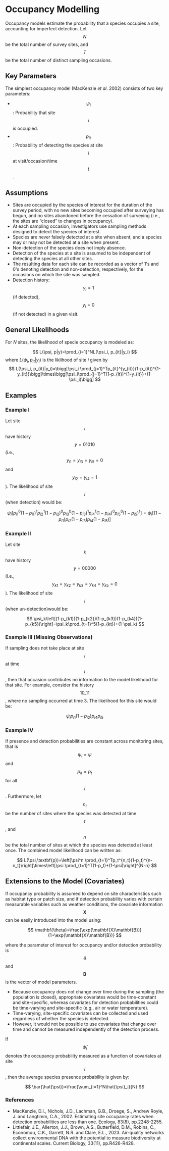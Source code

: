 # Occupancy Modelling

Occupancy models estimate the probability that a species occupies a site, accounting for imperfect detection. Let $$N$$ be the total number of survey sites, and $$T$$ be the total number of distinct sampling occasions. 

## Key Parameters

The simplest occupancy model (MacKenzie _et al_. 2002) consists of two key parameters:

- $$\psi_i$$: Probability that site $$i$$ is occupied.
- $$p_{it}$$: Probability of detecting the species at site $$i$$ at visit/occasion/time $$t$$.

## Assumptions

- Sites are occupied by the species of interest for the duration of the survey period, with no new sites becoming occupied after surveying has begun, and no sites abandoned before the cessation of surveying (i.e., the sites are “closed” to changes in occupancy).
- At each sampling occasion, investigators use sampling methods designed to detect the species of interest.
- Species are never falsely detected at a site when absent, and a species may or may not be detected at a site when present.
- Non-detection of the species does not imply absence.
- Detection of the species at a site is assumed to be independent of detecting the species at all other sites.
- The resulting data for each site can be recorded as a vector of 1's and 0's denoting detection and non-detection, respectively, for the occasions on which the site was sampled.
- Detection history: $$y_i=1$$ (if detected), $$y_i=0$$ (if not detected) in a given visit.

## General Likelihoods

For $N$ sites, the likelihood of specie occupancy is modeled as:

$$
L(\psi, p|y)=\prod_{i=1}^NL(\psi_i, p_{it}|y_i)
$$
where $L(\psi_i, p_{it}|y_i)$ is the liklihood of site $i$ given by
$$
L(\psi_i, p_{it}|y_i)=\bigg[\psi_i \prod_{j=1}^Tp_{it}^{y_{it}}(1-p_{it})^{1-y_{it}}\bigg]\times\bigg[\psi_i\prod_{j=1}^T(1-p_{it})^{1-y_{it}}+(1-\psi_i)\bigg]
$$



## Examples

### Example I

Let site $$i$$ have history $$y=01010$$ (i.e., $$y_{i1}=y_{i3}=y_{i5}=0$$ and $$y_{i2}=y_{i4}=1$$). The likelihood of site $$i$$ (when detection) would be:

$$
\psi_i\left[p_{i1}^0(1-p_{i1})^1p_{i2}^1(1-p_{i2})^0p_{i3}^0(1-p_{i3})^1p_{i4}^1(1-p_{i4})^0p_{i5}^0(1-p_{i5})^1\right]=\psi_i\left[(1-p_{i1})p_{i2}(1-p_{i3})p_{i4}(1-p_{i5})\right]
$$

### Example II

Let site $$k$$ have history $$y=00000$$ (i.e., $$y_{k1}=y_{k2}=y_{k3}=y_{k4}=y_{k5}=0$$). The likelihood of site $$i$$ (when un-detection)would be:

$$
\psi_k\left[(1-p_{k1})(1-p_{k2})(1-p_{k3})(1-p_{k4})(1-p_{k5})\right]=\psi_k\prod_{t=1}^5(1-p_{kt})+(1-\psi_k)
$$

### Example III (Missing Observations)

If sampling does not take place at site $$i$$ at time $$t$$, then that occasion contributes no information to the model likelihood for that site. For example, consider the history $$10\_11$$, where no sampling occurred at time 3. The likelihood for this site would be:

$$
\psi_i p_{i1}(1-p_{i2})p_{i4}p_{i5}
$$

### Example IV

If presence and detection probabilities are constant across monitoring sites, that is $$\psi_i=\psi$$ and $$p_{it}=p_t$$ for all $$i$$. Furthermore, let $$n_t$$ be the number of sites where the species was detected at time $$t$$, and $$n$$ be the total number of sites at which the species was detected at least once. The combined model likelihood can be written as:

$$
L(\psi,\textbf{p})=\left[\psi^n \prod_{t=1}^Tp_t^{n_t}(1-p_t)^{n-n_t}\right]\times\left[\psi \prod_{t=1}^T(1-p_t)+(1-\psi)\right]^{N-n}
$$

## Extensions to the Model (Covariates)

If occupancy probability is assumed to depend on site characteristics such as habitat type or patch size, and if detection probability varies with certain measurable variables such as weather conditions, the covariate information $$\mathbf{X}$$ can be easily introduced into the model using:

$$
\mathbf{\theta}=\frac{\exp(\mathbf{X}\mathbf{B})}{1+\exp(\mathbf{X}\mathbf{B})}
$$

where the parameter of interest for occupancy and/or detection probability is $$\theta$$ and $$\mathbf{B}$$ is the vector of model parameters.

- Because occupancy does not change over time during the sampling (the population is closed), appropriate covariates would be time-constant and site-specific, whereas covariates for detection probabilities could be time-varying and site-specific (e.g., air or water temperature).
- Time-varying, site-specific covariates can be collected and used regardless of whether the species is detected.
- However, it would not be possible to use covariates that change over time and cannot be measured independently of the detection process.

If $$\hat{\psi}_i$$ denotes the occupancy probability measured as a function of covariates at site $$i$$, then the average species presence probability is given by:

$$
\bar{\hat{\psi}}=\frac{\sum_{i=1}^N\hat{\psi}_i}{N}
$$

### References
- MacKenzie, D.I., Nichols, J.D., Lachman, G.B., Droege, S., Andrew Royle, J. and Langtimm, C.A., 2002. Estimating site occupancy rates when detection probabilities are less than one. Ecology, 83(8), pp.2248-2255.
- Littlefair, J.E., Allerton, J.J., Brown, A.S., Butterfield, D.M., Robins, C., Economou, C.K., Garrett, N.R. and Clare, E.L., 2023. Air-quality networks collect environmental DNA with the potential to measure biodiversity at continental scales. Current Biology, 33(11), pp.R426-R428.
